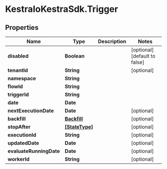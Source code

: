 # KestraIoKestraSdk.Trigger

## Properties

Name | Type | Description | Notes
------------ | ------------- | ------------- | -------------
**disabled** | **Boolean** |  | [optional] [default to false]
**tenantId** | **String** |  | [optional] 
**namespace** | **String** |  | 
**flowId** | **String** |  | 
**triggerId** | **String** |  | 
**date** | **Date** |  | 
**nextExecutionDate** | **Date** |  | [optional] 
**backfill** | [**Backfill**](Backfill.md) |  | [optional] 
**stopAfter** | [**[StateType]**](StateType.md) |  | [optional] 
**executionId** | **String** |  | [optional] 
**updatedDate** | **Date** |  | [optional] 
**evaluateRunningDate** | **Date** |  | [optional] 
**workerId** | **String** |  | [optional] 


